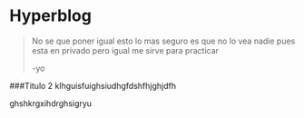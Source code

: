 # Hyperblog
>No se que poner igual esto lo mas seguro es que no lo vea nadie pues esta en privado pero igual me sirve para practicar
>
> -yo 

###Titulo 2
klhguisfuighsiudhgfdshfhjghjdfh

ghshkrgxihdrghsigryu
